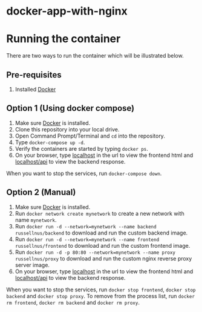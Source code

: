 # docker-app-with-nginx

# Running the container

There are two ways to run the container which will be illustrated below.

## Pre-requisites
1. Installed [Docker](https://docs.docker.com/get-docker/)

## Option 1 (Using docker compose)
1. Make sure [Docker](https://docs.docker.com/get-docker/) is installed.
2. Clone this repository into your local drive.
3. Open Command Prompt/Terminal and `cd` into the repository.
4. Type `docker-compose up -d`.
5. Verify the containers are started by typing `docker ps`.
6. On your browser, type [localhost](http://localhost) in the url to view the frontend html and [localhost/api](http://localhost/api) to view the backend response.

When you want to stop the services, run `docker-compose down`.

## Option 2 (Manual)
1. Make sure [Docker](https://docs.docker.com/get-docker/) is installed.
2. Run `docker network create mynetwork` to create a new network with name `mynetwork`.
3. Run `docker run -d --network=mynetwork --name backend russellnus/backend` to download and run the custom backend image.
4. Run `docker run -d --network=mynetwork --name frontend russellnus/frontend` to download and run the custom frontend image.
5. Run `docker run -d -p 80:80 --network=mynetwork --name proxy russellnus/proxy` to download and run the custom nginx reverse proxy server image.
6. On your browser, type [localhost](http://localhost) in the url to view the frontend html and [localhost/api](http://localhost/api) to view the backend response.

When you want to stop the services, run `docker stop frontend`, `docker stop backend` and `docker stop proxy`. To remove from the process list, run `docker rm frontend`, `docker rm backend` and `docker rm proxy`.

